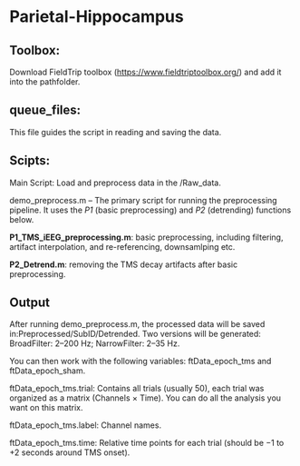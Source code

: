 # Parietal-Hippocampus

## Toolbox: 
Download FieldTrip toolbox (https://www.fieldtriptoolbox.org/) and add it into the pathfolder.

## queue_files:
This file guides the script in reading and saving the data.

## Scipts: 
Main Script: Load and preprocess data in the /Raw_data.

demo_preprocess.m – The primary script for running the preprocessing pipeline. It uses the *P1* (basic preprocessing) and *P2* (detrending) functions below. 

**P1_TMS_iEEG_preprocessing.m**: basic preprocessing, including filtering, artifact interpolation, and re-referencing, downsamlping etc.

**P2_Detrend.m**: removing the TMS decay artifacts after basic preprocessing.


## Output
After running demo_preprocess.m, the processed data will be saved in:Preprocessed/SubID/Detrended. Two versions will be generated: BroadFilter: 2–200 Hz; NarrowFilter: 2–35 Hz.

You can then work with the following variables: ftData_epoch_tms and ftData_epoch_sham.

ftData_epoch_tms.trial: Contains all trials (usually 50), each trial was organized as a matrix (Channels × Time). You can do all the analysis you want on this matrix.

ftData_epoch_tms.label: Channel names.

ftData_epoch_tms.time: Relative time points for each trial (should be −1 to +2 seconds around TMS onset).
